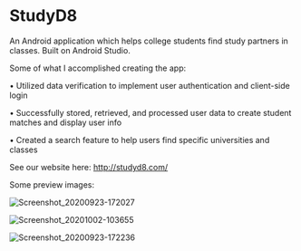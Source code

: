 # StudyD8 
An Android application which helps college students find study partners in classes. Built on Android Studio. 

Some of what I accomplished creating the app:

•	Utilized data verification to implement user authentication and client-side login

•	Successfully stored, retrieved, and processed user data to create student matches and display user info

•	Created a search feature to help users find specific universities and classes



See our website here: http://studyd8.com/

Some preview images:

![Screenshot_20200923-172027](https://user-images.githubusercontent.com/53447905/94087034-8c256d80-fdc1-11ea-9cea-5e854502fb21.png)


![Screenshot_20201002-103655](https://user-images.githubusercontent.com/53447905/94952840-74be4280-049b-11eb-8e84-588784ba471e.png)


![Screenshot_20200923-172236](https://user-images.githubusercontent.com/53447905/94087156-e9b9ba00-fdc1-11ea-8360-6179645399d3.png)
